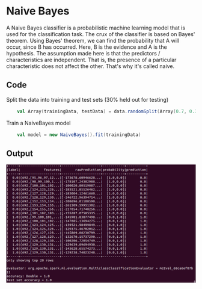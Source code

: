 # Naive Bayes

A Naive Bayes classifier is a probabilistic machine learning model that is used for the classification task. The crux of the classifier is based on Bayes' theorem. Using Bayes' theorem, we can find the probability that A will occur, since B has occurred. Here, B is the evidence and A is the hypothesis. The assumption made here is that the predictors / characteristics are independent. That is, the presence of a particular characteristic does not affect the other. That's why it's called naive.

## Code

Split the data into training and test sets (30% held out for testing)

```scala
    val Array(trainingData, testData) = data.randomSplit(Array(0.7, 0.3), seed = 1234L)
```

Train a NaiveBayes model

```scala
    val model = new NaiveBayes().fit(trainingData)
```

## Output
![naive-bayes](naive-bayes.png)
